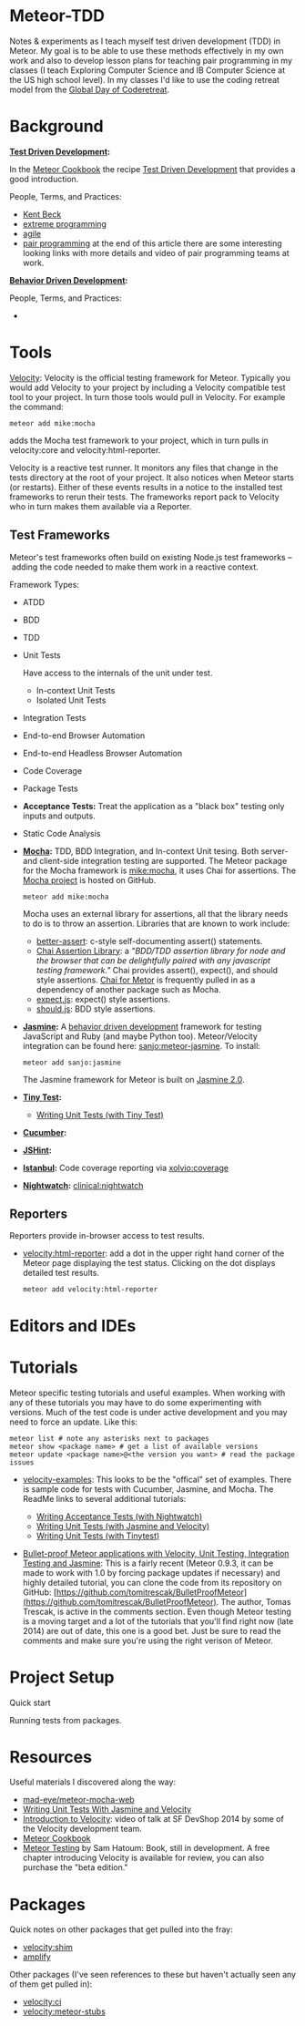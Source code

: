 Meteor-TDD
==========

Notes & experiments as I teach myself test driven development (TDD) in Meteor. My goal is to be able to use these methods effectively in my own work and also to develop lesson plans for teaching pair programming in my classes (I teach Exploring Computer Science and IB Computer Science at the US high school level). In my classes I'd like to use the coding retreat model from the [Global Day of Coderetreat](http://globalday.coderetreat.org).

Background
==========

**[Test Driven Development](http://en.wikipedia.org/wiki/Test-driven_development):**

In the [Meteor Cookbook](https://github.com/awatson1978/meteor-cookbook) the recipe [Test Driven Development](https://github.com/awatson1978/meteor-cookbook/blob/master/cookbook/test-driven-development.md) that provides a good introduction.

People, Terms, and Practices:

* [Kent Beck]()
* [extreme programming](http://en.wikipedia.org/wiki/Extreme_programming)
* [agile](http://en.wikipedia.org/wiki/Agile_software_development)
* [pair programming](http://en.wikipedia.org/wiki/Pair_programming) at the end of this article there are some interesting looking links with more details and video of pair programming teams at work.

**[Behavior Driven Development]():**

People, Terms, and Practices:

* []()

Tools
=====

[Velocity](https://github.com/meteor-velocity/velocity): Velocity is the official testing framework for Meteor. Typically you would add Velocity to your project by including a Velocity compatible test tool to your project. In turn those tools would pull in Velocity. For example the command:

  ```meteor add mike:mocha```

adds the Mocha test framework to your project, which in turn pulls in velocity:core and velocity:html-reporter.

Velocity is a reactive test runner. It monitors any files that change in the tests directory at the root of your project. It also notices when Meteor starts (or restarts). Either of these events results in a notice to the installed test frameworks to rerun their tests. The frameworks report pack to Velocity who in turn makes them available via a Reporter.

## Test Frameworks

Meteor's test frameworks often build on existing Node.js test frameworks – adding the code needed to make them work in a reactive context.

Framework Types:

* ATDD
* BDD
* TDD
* Unit Tests

  Have access to the internals of the unit under test.

  * In-context Unit Tests
  * Isolated Unit Tests

* Integration Tests
* End-to-end Browser Automation
* End-to-end Headless Browser Automation
* Code Coverage
* Package Tests
* **Acceptance Tests:** Treat the application as a "black box" testing only inputs and outputs.

* Static Code Analysis


* **[Mocha](http://mochajs.org):** TDD, BDD Integration, and In-context Unit tesing. Both server- and client-side integration testing are supported. The Meteor package for the Mocha framework is [mike:mocha](https://github.com/mad-eye/meteor-mocha-web), it uses Chai for assertions. The [Mocha project](https://github.com/mochajs/mocha) is hosted on GitHub.

  ```meteor add mike:mocha```

  Mocha uses an external library for assertions, all that the library needs to do is to throw an assertion. Libraries that are known to work include:
  * [better-assert](https://github.com/tj/better-assert): c-style self-documenting assert() statements.
  * [Chai Assertion Library](http://chaijs.com): a _"BDD/TDD assertion library for node and the browser that can be delightfully paired with any javascript testing framework."_ Chai provides assert(), expect(), and should style assertions. [Chai for Metor]() is frequently pulled in as a dependency of another package such as Mocha.
  * [expect.js](https://github.com/LearnBoost/expect.js): expect() style assertions.
  * [should.js](https://github.com/tj/should.js): BDD style assertions.

* **[Jasmine](http://jasmine.github.io):** A [behavior driven development](http://en.wikipedia.org/wiki/Behavior-driven_development) framework for  testing JavaScript and Ruby (and maybe Python too). Meteor/Velocity integration can be found here: [sanjo:meteor-jasmine](https://github.com/Sanjo/meteor-jasmine). To install:

  ```meteor add sanjo:jasmine```

  The Jasmine framework for Meteor is built on [Jasmine 2.0](http://jasmine.github.io/2.0/introduction.html).

* **[Tiny Test]():**

  * [Writing Unit Tests (with Tiny Test)](https://github.com/awatson1978/meteor-cookbook/blob/master/cookbook/writing.unit.tests.md)

* **[Cucumber]():**

* **[JSHint]():**

* **[Istanbul]():** Code coverage reporting via [xolvio:coverage
](https://github.com/xolvio/meteor-coverage/)


* **[Nightwatch](http://nightwatchjs.org/):** [clinical:nightwatch](https://github.com/awatson1978/selenium-nightwatch)

## Reporters

Reporters provide in-browser access to test results.

* [velocity:html-reporter](https://github.com/meteor-velocity/html-reporter/): add a dot in the upper right hand corner of the Meteor page displaying the test status. Clicking on the dot displays detailed test results.

  ```meteor add velocity:html-reporter```


Editors and IDEs
================

Tutorials
=========

Meteor specific testing tutorials and useful examples. When working with any of these tutorials you may have to do some experimenting with versions. Much of the test code is under active development and you may need to force an update. Like this:

```
meteor list # note any asterisks next to packages
meteor show <package name> # get a list of available versions
meteor update <package name>@<the version you want> # read the package issues
```

* [velocity-examples](https://github.com/meteor-velocity/velocity-examples):
This looks to be the "offical" set of examples. There is sample code for tests with Cucumber, Jasmine, and Mocha. The ReadMe links to several additional tutorials:
  * [Writing Acceptance Tests (with Nightwatch)](https://github.com/awatson1978/meteor-cookbook/blob/master/cookbook/writing.acceptance.test.md)
  * [Writing Unit Tests (with Jasmine and Velocity)](https://github.com/awatson1978/meteor-cookbook/blob/master/cookbook/writing.unit.tests.with.jasmine.md)
  * [Writing Unit Tests (with Tinytest)](https://github.com/awatson1978/meteor-cookbook/blob/master/cookbook/writing.unit.tests.md)


* [Bullet-proof Meteor applications with Velocity, Unit Testing, Integration Testing and Jasmine](http://doctorllama.wordpress.com/2014/09/22/bullet-proof-internationalised-meteor-applications-with-velocity-unit-testing-integration-testing-and-jasmine/):
This is a fairly recent (Meteor 0.9.3, it can be made to work with 1.0 by forcing package updates if necessary) and highly detailed tutorial, you can clone the code from its repository on GitHub: [https://github.com/tomitrescak/BulletProofMeteor](https://github.com/tomitrescak/BulletProofMeteor). The author, Tomas Trescak, is active in the comments section. Even though Meteor testing is a moving target and a lot of the tutorials that you'll find right now (late 2014) are out of date, this one is a good bet. Just be sure to read the comments and make sure you're using the right verison of Meteor.



Project Setup
=============

Quick start

Running tests from packages.

Resources
=========

Useful materials I discovered along the way:

* [mad-eye/meteor-mocha-web](https://github.com/mad-eye/meteor-mocha-web)
* [Writing Unit Tests With Jasmine and Velocity](https://github.com/awatson1978/meteor-cookbook/blob/master/cookbook/writing.unit.tests.with.jasmine.md)
* [Introduction to Velocity](https://www.youtube.com/watch?v=kwFv1mXrLWE&feature=youtu.be&t=40m51s): video of talk at SF DevShop 2014 by some of the Velocity development team.
* [Meteor Cookbook](https://github.com/awatson1978/meteor-cookbook/blob/master/cookbook/writing.unit.tests.with.jasmine.md)
* [Meteor Testing](http://www.meteortesting.com) by Sam Hatoum: Book, still in development. A free chapter introducing Velocity is available for review, you can also purchase the "beta edition."

Packages
========

Quick notes on other packages that get pulled into the fray:

* [velocity:shim]()
* [amplify]()

Other packages (I've seen references to these but haven't actually seen any of them get pulled in):

* [velocity:ci]()
* [velocity:meteor-stubs]()
